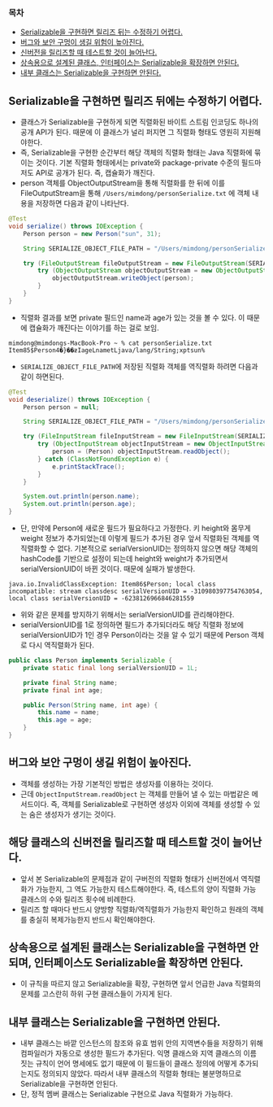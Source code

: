 ### 목차
- [Serializable을 구현하면 릴리즈 뒤는 수정하기 어렵다.](#serializable을-구현하면-릴리즈-뒤에는-수정하기-어렵다)
- [버그와 보안 구멍이 생길 위험이 높아진다.](#버그와-보안-구멍이-생길-위험이-높아진다)
- [신버전을 릴리즈할 때 테스트할 것이 늘어난다.](#해당-클래스의-신버전을-릴리즈할-때-테스트할-것이-늘어난다)
- [상속용으로 설계된 클래스, 인터페이스는 Serializable을 확장하면 안된다.](#상속용으로-설계된-클래스는-serializable을-구현하면-안되며-인터페이스도-serializable을-확장하면-안된다)
- [내부 클래스는 Serializable을 구현하면 안된다.](#내부-클래스는-serializable을-구현하면-안된다)

## Serializable을 구현하면 릴리즈 뒤에는 수정하기 어렵다.
- 클래스가 Serializable을 구현하게 되면 직렬화된 바이트 스트림 인코딩도 하나의 공개 API가 된다. 때문에 이 클래스가 널리 퍼지면 그 직렬화 형태도 영원히 지원해야한다.
- 즉, Serializable을 구현한 순간부터 해당 객체의 직렬화 형태는 Java 직렬화에 묶이는 것이다. 기본 직렬화 형태에서는 private와 package-private 수준의 필드마저도 API로 공개가 된다. 즉, 캡슐화가 깨진다.
- person 객체를 ObjectOutputStream을 통해 직렬화를 한 뒤에 이를 FileOutputStream을 통해 `/Users/mimdong/personSerialize.txt` 에 객체 내용을 저장하면 다음과 같이 나타난다.
```java
@Test
void serialize() throws IOException {
    Person person = new Person("sun", 31);

    String SERIALIZE_OBJECT_FILE_PATH = "/Users/mimdong/personSerialize.txt";

    try (FileOutputStream fileOutputStream = new FileOutputStream(SERIALIZE_OBJECT_FILE_PATH)) {
        try (ObjectOutputStream objectOutputStream = new ObjectOutputStream(fileOutputStream)) {
            objectOutputStream.writeObject(person);
        }
    }
}
```
- 직렬화 결과를 보면 private 필드인 name과 age가 있는 것을 볼 수 있다. 이 때문에 캡슐화가 깨진다는 이야기를 하는 걸로 보임.
```
mimdong@mimdongs-MacBook-Pro ~ % cat personSerialize.txt
Item85$Person4�}��ƶIageLnametLjava/lang/String;xptsun%
```
- `SERIALIZE_OBJECT_FILE_PATH`에 저장된 직렬화 객체를 역직렬화 하려면 다음과 같이 하면된다.
```java
@Test
void deserialize() throws IOException {
    Person person = null;

    String SERIALIZE_OBJECT_FILE_PATH = "/Users/mimdong/personSerialize.txt";

    try (FileInputStream fileInputStream = new FileInputStream(SERIALIZE_OBJECT_FILE_PATH)) {
        try (ObjectInputStream objectInputStream = new ObjectInputStream(fileInputStream)) {
            person = (Person) objectInputStream.readObject();
        } catch (ClassNotFoundException e) {
            e.printStackTrace();
        }
    }

    System.out.println(person.name);
    System.out.println(person.age);
}
```
- 단, 만약에 Person에 새로운 필드가 필요하다고 가정한다. 키 height와 몸무게 weight 정보가 추가되었는데 이렇게 필드가 추가된 경우 앞서 직렬화된 객체를 역직렬화할 수 없다. 기본적으로 serialVersionUID는 정의하지 않으면 해당 객체의 hashCode를 기반으로 설정이 되는데 height와 weight가 추가되면서 serialVersionUID이 바뀐 것이다. 때문에 실패가 발생한다.
```
java.io.InvalidClassException: Item86$Person; local class incompatible: stream classdesc serialVersionUID = -310980397754763054, local class serialVersionUID = -6238126966846281559
```
- 위와 같은 문제를 방지하기 위해서는 serialVersionUID를 관리해야한다.
- serialVersionUID를 1로 정의하면 필드가 추가되더라도 해당 직렬화 정보에 serialVersionUID가 1인 경우 Person이라는 것을 알 수 있기 때문에 Person 객체로 다시 역직렬화가 된다.
```java
public class Person implements Serializable {
    private static final long serialVersionUID = 1L;

    private final String name;
    private final int age;

    public Person(String name, int age) {
        this.name = name;
        this.age = age;
    }
}
```

## 버그와 보안 구멍이 생길 위험이 높아진다.
- 객체를 생성하는 가장 기본적인 방법은 생성자를 이용하는 것이다.
- 근데 `ObjectInputStream.readObject` 는 객체를 만들어 낼 수 있는 마법같은 메서드이다. 즉, 객체를 Serializable로 구현하면 생성자 이외에 객체를 생성할 수 있는 숨은 생성자가 생기는 것이다.

## 해당 클래스의 신버전을 릴리즈할 때 테스트할 것이 늘어난다.
- 앞서 본 Serializable의 문제점과 같이 구버전의 직렬화 형태가 신버전에서 역직렬화가 가능한지, 그 역도 가능한지 테스트해야한다. 즉, 테스트의 양이 직렬화 가능 클래스의 수와 릴리즈 횟수에 비례한다.
- 릴리즈 할 때마다 반드시 양방향 직렬화/역직렬화가 가능한지 확인하고 원래의 객체를 충실히 복제가능한지 반드시 확인해야한다.

## 상속용으로 설계된 클래스는 Serializable을 구현하면 안되며, 인터페이스도 Serializable을 확장하면 안된다.
- 이 규칙을 따르지 않고 Serializable을 확장, 구현하면 앞서 언급한 Java 직렬화의 문제를 고스란히 하위 구현 클래스들이 가지게 된다.

## 내부 클래스는 Serializable을 구현하면 안된다.
- 내부 클래스는 바깥 인스턴스의 참조와 유효 범위 안의 지역변수들을 저장하기 위해 컴파일러가 자동으로 생성한 필드가 추가된다. 익명 클래스와 지역 클래스의 이름 짓는 규칙이 언어 명세에도 없기 때문에 이 필드들이 클래스 정의에 어떻게 추가되는지도 정의되지 않았다. 따라서 내부 클래스의 직렬화 형태는 불분명하므로 Serializable을 구현하면 안된다.
- 단, 정적 멤버 클래스는 Serializable 구현으로 Java 직렬화가 가능하다.